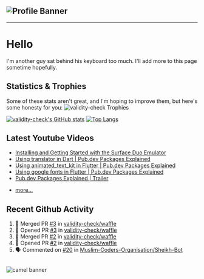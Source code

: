 ## ![Profile Banner](https://user-images.githubusercontent.com/63739210/139320192-452fbb26-667e-4815-9d2e-b554041cd813.jpeg)

---

# Hello

I'm another guy sat behind his keyboard too much. I'll add more to this page sometime hopefully.

## Statistics & Trophies

Some of these stats aren't great, and I'm hoping to improve them, but here's some honesty for you:
![validity-check Trophies](https://github-profile-trophy.vercel.app/?username=validity-check&theme=discord&row=1&column=6)

[![validity-check's GitHub stats](https://github-readme-stats.vercel.app/api?username=validity-check&show_icons=true&theme=onedark)](https://github.com/anuraghazra/github-readme-stats)
[![Top Langs](https://github-readme-stats.vercel.app/api/top-langs/?username=validity-check&layout=compact&langs_count=10&theme=onedark)](https://github.com/anuraghazra/github-readme-stats)

## Latest Youtube Videos

<!-- YOUTUBE:START -->

- [Installing and Getting Started with the Surface Duo Emulator](https://www.youtube.com/watch?v=GsB0lkOkwLQ)
- [Using translator in Dart | Pub.dev Packages Explained](https://www.youtube.com/watch?v=FoVB7vPOrDg)
- [Using animated_text_kit in Flutter | Pub.dev Packages Explained](https://www.youtube.com/watch?v=dLI_CX4Un4s)
- [Using google fonts in Flutter | Pub.dev Packages Explained](https://www.youtube.com/watch?v=HP0W-qgtXlU)
- [Pub.dev Packages Explained | Trailer](https://www.youtube.com/watch?v=NwEugiqtxN0)
<!-- YOUTUBE:END -->
- [more...](https://www.youtube.com/channel/UCzo8BxPlwBZlqnM5qIj2bZg)

## Recent Github Activity

<!--START_SECTION:activity-->
1. 🎉 Merged PR [#3](https://github.com/validity-check/waffle/pull/3) in [validity-check/waffle](https://github.com/validity-check/waffle)
2. 💪 Opened PR [#3](https://github.com/validity-check/waffle/pull/3) in [validity-check/waffle](https://github.com/validity-check/waffle)
3. 🎉 Merged PR [#2](https://github.com/validity-check/waffle/pull/2) in [validity-check/waffle](https://github.com/validity-check/waffle)
4. 💪 Opened PR [#2](https://github.com/validity-check/waffle/pull/2) in [validity-check/waffle](https://github.com/validity-check/waffle)
5. 🗣 Commented on [#20](https://github.com/Muslim-Coders-Organisation/Sheikh-Bot/issues/20) in [Muslim-Coders-Organisation/Sheikh-Bot](https://github.com/Muslim-Coders-Organisation/Sheikh-Bot)
<!--END_SECTION:activity-->

## <!--END_SECTION:activity-->

![camel banner](https://user-images.githubusercontent.com/63739210/139310308-41967681-ac0f-4fec-aab2-a4481078cca9.jpeg)

